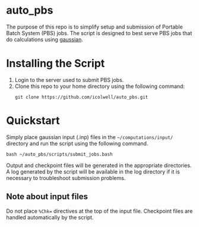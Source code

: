 # auto_pbs

The purpose of this repo is to simplify setup and submission
of Portable Batch System (PBS) jobs. The script is designed to best serve PBS
jobs that do calculations using [gaussian](http://gaussian.com/running/).

# Installing the Script

1. Login to the server used to submit PBS jobs.
2. Clone this repo to your home directory using the following command:
    ```
    git clone https://github.com/icolwell/auto_pbs.git
    ```

# Quickstart

Simply place gaussian input (.inp) files in the `~/computations/input/` directory and run the script using the following command.
```
bash ~/auto_pbs/scripts/submit_jobs.bash
```
Output and checkpoint files will be generated in the appropriate directories. A log generated by the script will be available in the log directory if it is necessary to troubleshoot submission problems.

## Note about input files

Do not place `%Chk=` directives at the top of the input file. Checkpoint files are handled
automatically by the script.
